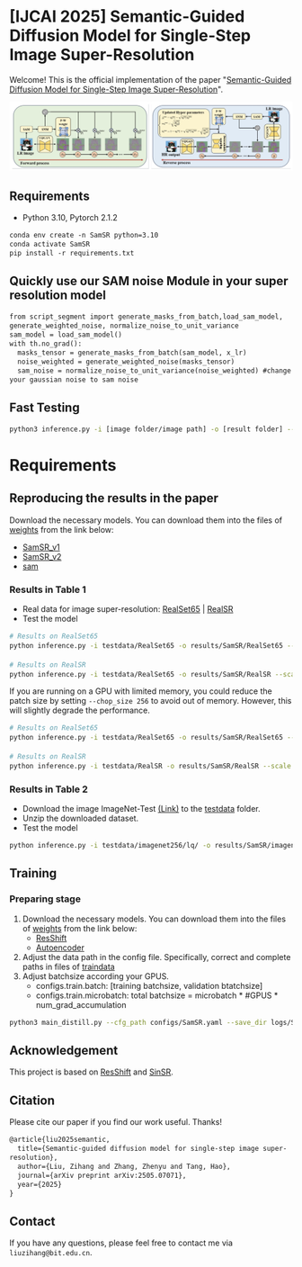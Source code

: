 # [IJCAI 2025] Semantic-Guided Diffusion Model for Single-Step Image Super-Resolution

Welcome! This is the official implementation of the paper "[Semantic-Guided Diffusion Model for Single-Step Image Super-Resolution](https://arxiv.org/pdf/2505.07071.pdf)".
  
![Alt text](assets/framework.png)

## Requirements
* Python 3.10, Pytorch 2.1.2

```
conda env create -n SamSR python=3.10
conda activate SamSR
pip install -r requirements.txt
```

## Quickly use our SAM noise Module in your super resolution model

```
from script_segment import generate_masks_from_batch,load_sam_model, generate_weighted_noise, normalize_noise_to_unit_variance
sam_model = load_sam_model()            
with th.no_grad():
  masks_tensor = generate_masks_from_batch(sam_model, x_lr)
  noise_weighted = generate_weighted_noise(masks_tensor)
  sam_noise = normalize_noise_to_unit_variance(noise_weighted) #change your gaussian noise to sam noise
```

## Fast Testing
```sh
python3 inference.py -i [image folder/image path] -o [result folder] --ckpt weights/SamSR_v1.pth --scale 4 --one_step
```

# Requirements
## Reproducing the results in the paper
Download the necessary models. You can download them into the files of [weights](./weights/) from the link below:
+ [SamSR_v1](https://huggingface.co/zh-liu799/SAMSR/resolve/main/SamSR_v1.pth)
+ [SamSR_v2](https://huggingface.co/zh-liu799/SAMSR/resolve/main/SamSR_v2.pth)
+ [sam](https://dl.fbaipublicfiles.com/segment_anything/sam_vit_b_01ec64.pth)

### Results in Table 1

- Real data for image super-resolution: [RealSet65](testdata/RealSet65) | [RealSR](testdata/RealSR)
- Test the model
```sh
# Results on RealSet65
python inference.py -i testdata/RealSet65 -o results/SamSR/RealSet65 --scale 4 --ckpt weights/SamSR_v1.pth --one_step

# Results on RealSR
python inference.py -i testdata/RealSet65 -o results/SamSR/RealSR --scale 4 --ckpt weights/SamSR_v1.pth --one_step
```
If you are running on a GPU with limited memory, you could reduce the patch size by setting ```--chop_size 256``` to avoid out of memory. However, this will slightly degrade the performance.
```sh
# Results on RealSet65
python inference.py -i testdata/RealSet65 -o results/SamSR/RealSet65 --scale 4 --ckpt weights/SamSR_v1.pth --one_step --chop_size 256 --task SamSR

# Results on RealSR
python inference.py -i testdata/RealSR -o results/SamSR/RealSR --scale 4 --ckpt weights/SamSR_v1.pth --one_step --chop_size 256 --task SamSR
```

### Results in Table 2
- Download the image ImageNet-Test [(Link)](https://drive.google.com/file/d/1NhmpON2dB2LjManfX6uIj8Pj_Jx6N-6l/view?usp=sharing) to the [testdata](testdata) folder.
- Unzip the downloaded dataset.
- Test the model
```sh
python inference.py -i testdata/imagenet256/lq/ -o results/SamSR/imagenet  -r testdata/imagenet256/gt/ --scale 4 --ckpt weights/SamSR_v2.pth --one_step
```

## Training
### Preparing stage
1. Download the necessary models. You can download them into the files of [weights](./weights/) from the link below:
    + [ResShift](https://github.com/zsyOAOA/ResShift/releases/download/v2.0/resshift_realsrx4_s15_v1.pth)
    + [Autoencoder](https://github.com/zsyOAOA/ResShift/releases/download/v2.0/autoencoder_vq_f4.pth)
2. Adjust the data path in the config file. Specifically, correct and complete paths in files of [traindata](./traindata/)
3. Adjust batchsize according your GPUS.
    + configs.train.batch: [training batchsize, validation btatchsize]
    + configs.train.microbatch: total batchsize = microbatch * #GPUS * num_grad_accumulation

```sh
python3 main_distill.py --cfg_path configs/SamSR.yaml --save_dir logs/SamSR
```

## Acknowledgement

This project is based on [ResShift](https://github.com/zsyOAOA/ResShift) and [SinSR](https://github.com/wyf0912/SinSR/).

## Citation
Please cite our paper if you find our work useful. Thanks! 
```
@article{liu2025semantic,
  title={Semantic-guided diffusion model for single-step image super-resolution},
  author={Liu, Zihang and Zhang, Zhenyu and Tang, Hao},
  journal={arXiv preprint arXiv:2505.07071},
  year={2025}
}
```

##  Contact
If you have any questions, please feel free to contact me via `liuzihang@bit.edu.cn`.


